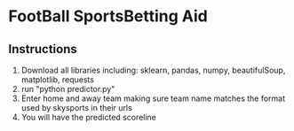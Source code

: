 # FootBall SportsBetting Aid

## Instructions
1. Download all libraries including: sklearn, pandas, numpy, beautifulSoup, matplotlib, requests
2. run "python predictor.py"
3. Enter home and away team making sure team name matches the format used by skysports in their urls
4. You will have the predicted scoreline
